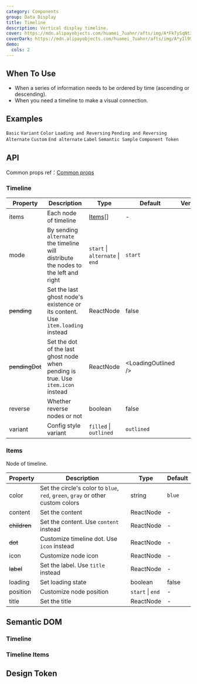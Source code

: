 ```yaml
---
category: Components
group: Data Display
title: Timeline
description: Vertical display timeline.
cover: https://mdn.alipayobjects.com/huamei_7uahnr/afts/img/A*FkTySqNt3sYAAAAAAAAAAAAADrJ8AQ/original
coverDark: https://mdn.alipayobjects.com/huamei_7uahnr/afts/img/A*yIl9S4hAIBcAAAAAAAAAAAAADrJ8AQ/original
demo:
  cols: 2
---
```


## When To Use

- When a series of information needs to be ordered by time (ascending or descending).
- When you need a timeline to make a visual connection.

## Examples

<!-- prettier-ignore -->
<code src="./demo/basic.tsx">Basic</code>
<code src="./demo/variant.tsx">Variant</code>
<code src="./demo/color.tsx">Color</code>
<code src="./demo/pending.tsx">Loading and Reversing</code>
<code src="./demo/pending-legacy.tsx" debug>Pending and Reversing</code>
<code src="./demo/alternate.tsx">Alternate</code>
<code src="./demo/custom.tsx">Custom</code>
<code src="./demo/end.tsx">End alternate</code>
<code src="./demo/label.tsx">Label</code>
<code src="./demo/semantic.tsx">Semantic Sample</code>
<code src="./demo/component-token.tsx" debug>Component Token</code>

## API

Common props ref：[Common props](/docs/react/common-props)

### Timeline

| Property | Description | Type | Default | Version |
| --- | --- | --- | --- | --- |
| items | Each node of timeline | [Items](#Items)[] | - |  |
| mode | By sending `alternate` the timeline will distribute the nodes to the left and right | `start` \| `alternate` \| `end` | `start` |  |
| ~~pending~~ | Set the last ghost node's existence or its content. Use `item.loading` instead | ReactNode | false |  |
| ~~pendingDot~~ | Set the dot of the last ghost node when pending is true. Use `item.icon` instead | ReactNode | &lt;LoadingOutlined /&gt; |  |
| reverse | Whether reverse nodes or not | boolean | false |  |
| variant | Config style variant | `filled` \| `outlined` | `outlined` |  |

### Items

Node of timeline.

| Property | Description | Type | Default |
| --- | --- | --- | --- |
| color | Set the circle's color to `blue`, `red`, `green`, `gray` or other custom colors | string | `blue` |
| content | Set the content | ReactNode | - |
| ~~children~~ | Set the content. Use `content` instead | ReactNode | - |
| ~~dot~~ | Customize timeline dot. Use `icon` instead | ReactNode | - |
| icon | Customize node icon | ReactNode | - |
| ~~label~~ | Set the label. Use `title` instead | ReactNode | - |
| loading | Set loading state | boolean | false |
| position | Customize node position | `start` \| `end` | - |
| title | Set the title | ReactNode | - |

## Semantic DOM

### Timeline

<code src="./demo/_semantic.tsx" simplify="true"></code>

### Timeline Items

<code src="./demo/_semantic_items.tsx" simplify="true"></code>

## Design Token

<ComponentTokenTable component="Timeline"></ComponentTokenTable>
